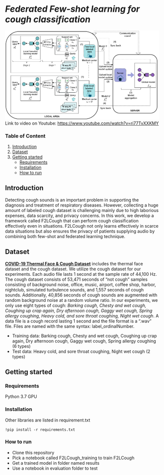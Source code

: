 # _Federated Few-shot learning for cough classification_
![F2LCough workflow](https://github.com/ngandh/F2LCough/blob/main/figures/F2LCough_workflow.png?raw=true "F2LCough workflow")
Link to video on Youtube: https://www.youtube.com/watch?v=ri77TvXXKMY
### Table of Content
1. [Introduction](https://github.com/ngandh/F2LCough#Introduction)
2. [Dataset](https://github.com/ngandh/F2LCough#Data)
3. [Getting started](https://github.com/ngandh/F2LCough#Getting-started)
    - [Requirements](https://github.com/ngandh/F2LCough#Requirements)
    - [Installation](https://github.com/ngandh/F2LCough#Installation)
    - [How to run](https://github.com/ngandh/F2LCough#How-to-run)

## Introduction
Detecting cough sounds is an important problem in supporting the diagnosis and treatment of respiratory diseases.  However, collecting a huge amount of labeled cough dataset is challenging mainly due to high laborious expenses, data scarcity, and privacy concerns. In this work, we develop a framework called F2LCough that can perform cough classification effectively even in situations. F2LCough not only learns effectively in scarce data situations but also ensures the privacy of patients supplying audio by combining both few-shot and federated learning technique.

## Dataset

[**COVID-19 Thermal Face \& Cough Dataset**](https://zenodo.org/record/4739682#.Y1LK13ZBxPY) includes the thermal face dataset and the cough dataset. We utilize the cough dataset for our experiments. Each audio file lasts 1 second at the sample rate of 44,100 Hz. The cough dataset consists of  53,471 seconds of “not cough” samples consisting of background noise, office, music, airport, coffee shop, harbor, nightclub, simulated turbulence sounds, and 1,557 seconds of cough sounds. Additionally, 40,856 seconds of cough sounds are augmented with random background noise at a random volume ratio. In our experiments, we only use eight types of cough: _Barking cough, Chesty and wet cough, Coughing up crap again, Dry afternoon cough, Gaggy wet cough, Spring allergy coughing, Heavy cold, and sore throat coughing, Night wet cough_. A data file is a cough record lasting 1 second and the file format is a “.wav” file. Files are named with the same syntax: label_ordinalNumber. 
- Training data: Barking cough, Chesty and wet cough, Coughing up crap again, Dry afternoon cough, Gaggy wet cough, Spring allergy coughing (6 types)
- Test data: Heavy cold, and sore throat coughing, Night wet cough (2 types)

## Getting started
### Requirements
Python 3.7
GPU
### Installation
Other libraries are listed in requirement.txt
```
!pip install -r requirements.txt
```
### How to run
- Clone this repository
- Pick a notebook called F2LCough_training to train F2LCough
- Get a trained model in folder named results 
- Use a notebook in evaluation folder to test
